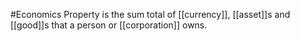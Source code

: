 #Economics 
Property is the sum total of [[currency]], [[asset]]s and [[good]]s that a person or [[corporation]] owns. 